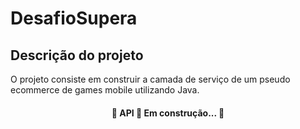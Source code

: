 # DesafioSupera

## Descrição do projeto
O projeto consiste em construir a camada de serviço de um pseudo ecommerce de games mobile utilizando Java.

<h4 align="center"> 
	🚧  API 🚀 Em construção...  🚧
</h4>
